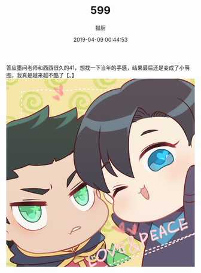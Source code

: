 ﻿---
layout: post
title: 599
date: 2019-04-09 00:44:53
updated: 2019-04-09 00:44:53
comments: true
categories: [Photo]
tags: [damidick,Damian Wayne, Dick Grayson]
author: "猫厨"
description: ""
toc: true
---

答应墨问老师和西西很久的41，想找一下当年的手感，结果最后还是变成了小萌图，我真是越来越不酷了【。】
![](https://raw.githubusercontent.com/alicewish/meowchain247/master/411.jpg)


